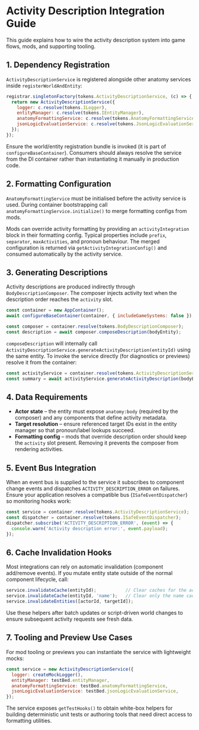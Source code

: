 # Activity Description Integration Guide

This guide explains how to wire the activity description system into game flows, mods, and
supporting tooling.

## 1. Dependency Registration

`ActivityDescriptionService` is registered alongside other anatomy services inside
`registerWorldAndEntity`:

```javascript
registrar.singletonFactory(tokens.ActivityDescriptionService, (c) => {
  return new ActivityDescriptionService({
    logger: c.resolve(tokens.ILogger),
    entityManager: c.resolve(tokens.IEntityManager),
    anatomyFormattingService: c.resolve(tokens.AnatomyFormattingService),
    jsonLogicEvaluationService: c.resolve(tokens.JsonLogicEvaluationService),
  });
});
```

Ensure the world/entity registration bundle is invoked (it is part of
`configureBaseContainer`). Consumers should always resolve the service from the DI container
rather than instantiating it manually in production code.

## 2. Formatting Configuration

`AnatomyFormattingService` must be initialised before the activity service is used. During
container bootstrapping call `anatomyFormattingService.initialize()` to merge formatting
configs from mods.

Mods can override activity formatting by providing an `activityIntegration` block in their
formatting config. Typical properties include `prefix`, `separator`, `maxActivities`, and
pronoun behaviour. The merged configuration is returned via
`getActivityIntegrationConfig()` and consumed automatically by the activity service.

## 3. Generating Descriptions

Activity descriptions are produced indirectly through `BodyDescriptionComposer`. The
composer injects activity text when the description order reaches the `activity` slot.

```javascript
const container = new AppContainer();
await configureBaseContainer(container, { includeGameSystems: false });

const composer = container.resolve(tokens.BodyDescriptionComposer);
const description = await composer.composeDescription(bodyEntity);
```

`composeDescription` will internally call
`ActivityDescriptionService.generateActivityDescription(entityId)` using the same entity. To
invoke the service directly (for diagnostics or previews) resolve it from the container:

```javascript
const activityService = container.resolve(tokens.ActivityDescriptionService);
const summary = await activityService.generateActivityDescription(bodyEntity.getId());
```

## 4. Data Requirements

* **Actor state** – the entity must expose `anatomy:body` (required by the composer) and any
  components that define activity metadata.
* **Target resolution** – ensure referenced target IDs exist in the entity manager so that
  pronoun/label lookups succeed.
* **Formatting config** – mods that override description order should keep the `activity`
  slot present. Removing it prevents the composer from rendering activities.

## 5. Event Bus Integration

When an event bus is supplied to the service it subscribes to component change events and
dispatches `ACTIVITY_DESCRIPTION_ERROR` on failures. Ensure your application resolves a
compatible bus (`ISafeEventDispatcher`) so monitoring hooks work:

```javascript
const service = container.resolve(tokens.ActivityDescriptionService);
const dispatcher = container.resolve(tokens.ISafeEventDispatcher);
dispatcher.subscribe('ACTIVITY_DESCRIPTION_ERROR', (event) => {
  console.warn('Activity description error:', event.payload);
});
```

## 6. Cache Invalidation Hooks

Most integrations can rely on automatic invalidation (component add/remove events). If you
mutate entity state outside of the normal component lifecycle, call:

```javascript
service.invalidateCache(entityId);           // Clear caches for the actor
service.invalidateCache(entityId, 'name');   // Clear only the name cache
service.invalidateEntities([actorId, targetId]);
```

Use these helpers after batch updates or script-driven world changes to ensure subsequent
activity requests see fresh data.

## 7. Tooling and Preview Use Cases

For mod tooling or previews you can instantiate the service with lightweight mocks:

```javascript
const service = new ActivityDescriptionService({
  logger: createMockLogger(),
  entityManager: testBed.entityManager,
  anatomyFormattingService: testBed.anatomyFormattingService,
  jsonLogicEvaluationService: testBed.jsonLogicEvaluationService,
});
```

The service exposes `getTestHooks()` to obtain white-box helpers for building deterministic
unit tests or authoring tools that need direct access to formatting utilities.
